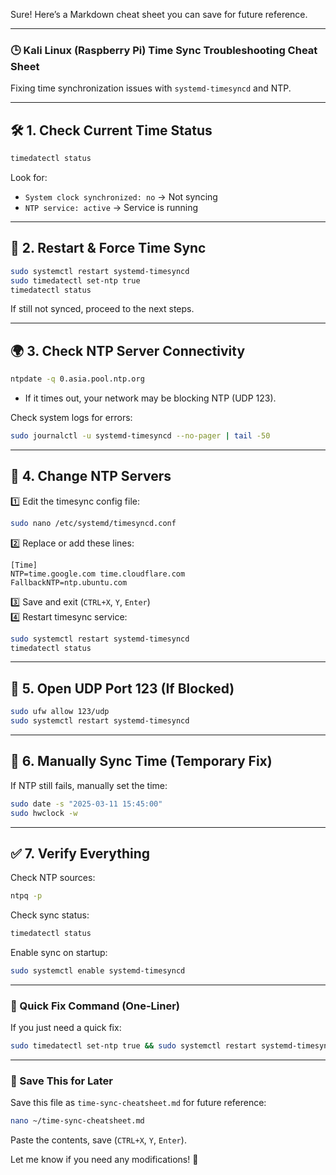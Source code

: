 Sure! Here’s a Markdown cheat sheet you can save for future reference.  

---

### 🕒 Kali Linux (Raspberry Pi) Time Sync Troubleshooting Cheat Sheet  
Fixing time synchronization issues with `systemd-timesyncd` and NTP.

---

## 🛠️ 1. Check Current Time Status
```bash
timedatectl status
```
Look for:  
- `System clock synchronized: no` → Not syncing  
- `NTP service: active` → Service is running  

---

## 📡 2. Restart & Force Time Sync
```bash
sudo systemctl restart systemd-timesyncd
sudo timedatectl set-ntp true
timedatectl status
```
If still not synced, proceed to the next steps.

---

## 🌍 3. Check NTP Server Connectivity
```bash
ntpdate -q 0.asia.pool.ntp.org
```
- If it times out, your network may be blocking NTP (UDP 123).  

Check system logs for errors:
```bash
sudo journalctl -u systemd-timesyncd --no-pager | tail -50
```

---

## 🔄 4. Change NTP Servers
1️⃣ Edit the timesync config file:
```bash
sudo nano /etc/systemd/timesyncd.conf
```
2️⃣ Replace or add these lines:
```
[Time]
NTP=time.google.com time.cloudflare.com
FallbackNTP=ntp.ubuntu.com
```
3️⃣ Save and exit (`CTRL+X`, `Y`, `Enter`)  
4️⃣ Restart timesync service:
```bash
sudo systemctl restart systemd-timesyncd
timedatectl status
```

---

## 🚪 5. Open UDP Port 123 (If Blocked)
```bash
sudo ufw allow 123/udp
sudo systemctl restart systemd-timesyncd
```
---

## 🛑 6. Manually Sync Time (Temporary Fix)
If NTP still fails, manually set the time:
```bash
sudo date -s "2025-03-11 15:45:00"
sudo hwclock -w
```
---

## ✅ 7. Verify Everything
Check NTP sources:
```bash
ntpq -p
```
Check sync status:
```bash
timedatectl status
```
Enable sync on startup:
```bash
sudo systemctl enable systemd-timesyncd
```
---

### 📌 Quick Fix Command (One-Liner)
If you just need a quick fix:
```bash
sudo timedatectl set-ntp true && sudo systemctl restart systemd-timesyncd && timedatectl status
```

---

### 📁 Save This for Later
Save this file as `time-sync-cheatsheet.md` for future reference:
```bash
nano ~/time-sync-cheatsheet.md
```
Paste the contents, save (`CTRL+X`, `Y`, `Enter`).

Let me know if you need any modifications! 🚀
